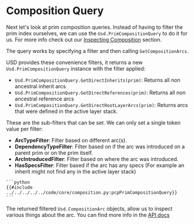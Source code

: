 # Composition Query
Next let's look at prim composition queries. Instead of having to filter the prim index ourselves, we can use the `Usd.PrimCompositionQuery` to do it for us. For more info check out our [Inspecting Composition](../../core/composition/pcp.md) section.

The query works by specifying a filter and then calling `GetCompositionArcs`.

USD provides these convenience filters, it returns a new `Usd.PrimCompositionQuery` instance with the filter applied:
- `Usd.PrimCompositionQuery.GetDirectInherits(prim)`: Returns all non ancestral inherit arcs
- `Usd.PrimCompositionQuery.GetDirectReferences(prim)`: Returns all non ancestral reference arcs
- `Usd.PrimCompositionQuery.GetDirectRootLayerArcs(prim)`: Returns arcs that were defined in the active layer stack.

These are the sub-filters that can be set. We can only set a single token value per filter:
- **ArcTypeFilter**: Filter based on different arc(s).
- **DependencyTypeFilter**: Filter based on if the arc was introduced on a parent prim or on the prim itself.
- **ArcIntroducedFilter**: Filter based on where the arc was introduced.
- **HasSpecsFilter**: Filter based if the arc has any specs (For example an inherit might not find any in the active layer stack)

~~~admonish tip title=""
```python
{{#include ../../../../../code/core/composition.py:pcpPrimCompositionQuery}}
```
~~~

The returned filtered `Usd.CompositionArc` objects, allow us to inspect various things about the arc. You can find more info in the [API docs](https://openusd.org/dev/api/class_usd_prim_composition_query_arc.html)
